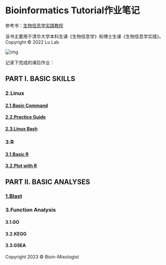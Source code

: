 # Bioinformatics Tutorial作业笔记

参考书：[生物信息学实践教程](https://book.ncrnalab.org/teaching/)

该书主要用于清华大学本科生课《生物信息学》和博士生课《生物信息学实践》。
Copyright © 2022 Lu Lab

![img](https://859511096-files.gitbook.io/~/files/v0/b/gitbook-x-prod.appspot.com/o/spaces%2F-LPVsf5VZbQ7h14X29qW%2Fuploads%2FPesmdI3KlFJcF8iwkGAJ%2FHelix.png?alt=media&token=9dfa533c-6468-4342-8f14-0bc8134205db)

记录下完成的课后作业：
## PART I. BASIC SKILLS
### 2.Linux
#### [2.1.Basic Command](https://github.com/Bioin-Mixologist/Bioinformatics_Tutorial/blob/main/PART%20I%3A%202.1.Basic%20Command.md)
#### [2.2.Practice Guide](https://github.com/Bioin-Mixologist/Bioinformatics_Tutorial/blob/main/PART%20I%3A%202.2.Practice%20Guide.md)
#### [2.3.Linux Bash](https://github.com/Bioin-Mixologist/Bioinformatics_Tutorial/blob/main/PART%20I%3A%202.3.Linux%20Bash.md)
### 3.R
#### [3.1.Basic R](https://github.com/Bioin-Mixologist/Bioinformatics_Tutorial/blob/main/PART%20I%3A%203.1.R%20Basics.md)
#### [3.2.Plot with R](https://github.com/Bioin-Mixologist/Bioinformatics_Tutorial/blob/main/PART%20I%3A%203.2.Plot%20With%20R.md)
## PART II. BASIC ANALYSES
### [1.Blast](https://github.com/Bioin-Mixologist/Bioinformatics_Tutorial/blob/main/PART%20II:%201.Blast.md)
### 3.Function Analysis
#### 3.1.GO
#### 3.2.KEGG
#### 3.3.GSEA

Copyright 2023 © Bioin-Mixologist
